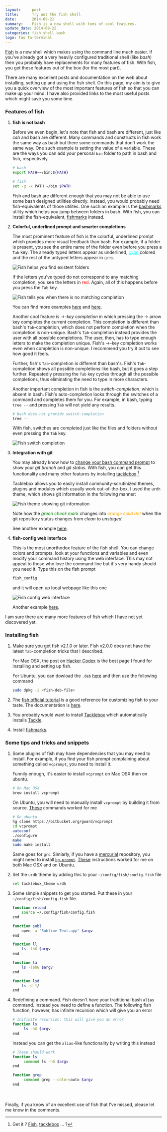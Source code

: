 ```yaml
---
layout:     post
title:      Try out the fish shell
date:       2014-09-21
summary:    Fish is a new shell with tons of cool features.
update_date: 2014-09-22
categories: fish shell bash
logo: fas fa-terminal
---
```


[Fish](http://fishshell.com/) is a new shell which makes using the command line much easier. If you've already got a very heavily configured traditional shell (like _bash_) then you probably have replacements for many features of fish. With fish, you get these features out of the box (for the most part).

There are many excellent posts and documentation on the web about installing, setting up and using the fish shell. On this page, my aim is to give you a quick overview of the most important features of fish so that you can make up your mind. I have also provided links to the most useful posts which might save you some time.

### Features of fish

1.  **fish is not bash**

    Before we even begin, let's note that fish and bash are different, just like _csh_ and bash are different.
    Many commands and constructs in fish work the same way as bash but there some commands that don't work the same way. One such example is setting the value of a variable. These are the ways you can add your personal `bin` folder to path in bash and fish, respectively

    ```bash
    # bash
    export PATH=~/bin:${PATH}
    ```

    ```bash
    # fish
    set -g -x PATH ~/bin $PATH
    ```

    Fish and bash are different enough that you may not be able to use some bash designed utilities directly. Instead, you would probably need fish-equivalents of those utilites. One such an example is the [bashmarks](https://github.com/huyng/bashmarks) utility which helps you jump between folders in bash. With fish, you can install the fish-equivalent, [fishmarks](https://github.com/techwizrd/fishmarks) instead.

2. **Colorful, underlined prompt and smarter completions**

    The most prominent feature of fish is the colorful, underlined prompt which provides more visual feedback than bash. For example, if a folder is present, you see the entire name of the folder even before you press a `Tab` key. The already typed letters appear as underlined, <span style="color:cyan;text-decoration:underline">cyan</span> colored and the rest of the untyped letters appear in <span style="color:grey">grey</span>.

    ![Fish helps you find existent folders](/assets/fish-underlined-commands.png)

    If the letters you've typed do not correspond to any matching completion, you see the letters in <span style="color:red">red</span>. Again, all of this happens before you press the `Tab` key.

    ![Fish tells you when there is no matching completion](/assets/fish-error-red.png)

    You can find more examples [here](http://fishshell.com/assets/img/screenshots/autosuggestion.png) and [here](http://fishshell.com/assets/img/screenshots/colors.png).

    Another cool feature is _&#8594;-key completion_ in which pressing the &#8594; arrow key completes the current completion. This completion is different than bash's `Tab`-completion, which does not perform completion when the completion is non-unique.
    Bash's `Tab`-completion instead provides the user with all possible completions. The user, then, has to type enough letters to make the completion unique. Fish's &#8594;-key completion works even when completion is non-unique. I recommend you try it out to see how good it feels.

    Further, fish's `Tab`-completion is different than bash's. Fish's `Tab`-completion shows all possible completions like bash, but it goes a step further. Repeatedly pressing the `Tab` key cycles through all the possible completions, thus eliminating the need to type in more characters.

    Another important completion in fish is the _switch-completion_, which is absent in bash. Fish's auto-completion looks through the switches of a command and completes them for you. For example, in bash, typing `tree --` and pressing `Tab` will not yield any results.

    ```bash
    # bash does not provide switch-completion
    tree --
    ```

     With fish, switches are completed just like the files and folders without even pressing the `Tab` key.

    ![Fish switch completion](/assets/fish-switch-completion.png)

3. **Integration with git**

    You may already know how to [change your bash command prompt](http://blog.taylormcgann.com/tag/prompt-color/) to show your _git branch_ and _git status_. With fish, you can get this functionality and many other features by installing [tacklebox](https://github.com/justinmayer/tacklebox).[^1]

    Tacklebox allows you to easily install community-scrutinized themes, plugins and modules which usually work out-of-the-box. I used the `urdh` theme, which shows git information in the following manner:

    ![Fish theme showing git information](/assets/fish-git-status-indicator.png)

    Note how the <span style="color:green">_green check mark_</span> changes into <span style="color:orange">_orange solid dot_</span> when the git repository status changes from _clean_ to _unstaged_.

    See another example [here](http://fishshell.com/assets/img/screenshots/works_out_of_the_box.png).

    [^1]: Get it ? [Fish](http://en.wikipedia.org/wiki/Fish), [tacklebox](http://en.wikipedia.org/wiki/Fishing_tackle#Tackle_boxes) ... ?

4. **fish-config web interface**

    This is the most unorthodox feature of the fish shell. You can change colors and prompts, look at your functions and variables and even modify your command history using the web interface. This may not appeal to those who love the command line but it's very handy should you need it. Type this on the fish prompt

    ```bash
    fish_config
    ```

    and it will open up local webpage like this one

    ![Fish config web interface](/assets/fish-config-web-interface.png)

    Another example [here](http://fishshell.com/assets/img/screenshots/web_config.png).


I am sure there are many more features of fish which I have not yet discovered yet.

### Installing fish

1. Make sure you get fish v2.1.0 or later. Fish v2.0.0 does not have the
    latest `Tab`-completion tricks that I described.

    For Mac OSX, the post on [Hacker Codex](http://hackercodex.com/guide/install-fish-shell-mac-ubuntu/) is the best page I found for installing and setting up fish.

    For Ubuntu, you can dowload the `.deb` [here](http://fishshell.com/) and then use the following command

      ```bash
      sudo dpkg -i <fish-deb-file>
      ```

2. The [fish official tutorial](http://fishshell.com/docs/current/tutorial.html) is a good reference for customizing fish to your taste. The documentation is [here](http://fishshell.com/docs/current/index.html).
3. You probably would want to install [Tacklebox](https://github.com/justinmayer/tacklebox) which automatically installs [Tackle](https://github.com/justinmayer/tackle).
4. Install [fishmarks](https://github.com/techwizrd/fishmarks).


### Some tips and tricks and snippets

1.  Some plugins of fish may have dependencies that you may need to install.
    For example, if you find your fish prompt complaining about something called `vcprompt`, you need to install it.

    Funnily enough, it's easier to install `vcprompt` on Mac OSX then on ubuntu.

    ```bash
    # On Mac OSX
    brew install vcprompt
    ```

    On Ubuntu, you will need to manually install `vcprompt` by building it from source. [These](http://choorucode.com/2014/05/22/vcprompt/) commands worked for me

    ```bash
    # On ubuntu
    hg clone https://bitbucket.org/gward/vcprompt
    cd vcprompt
    autoconf
    ./configure
    make
    sudo make install
    ```


    Same goes for `grc`. Simiarly, if you have a [mercurial](http://mercurial.selenic.com/) repository, you might need to install [`hg-prompt`](http://sjl.bitbucket.org/hg-prompt/installation/). [These](http://sjl.bitbucket.org/hg-prompt/installation/) instructions worked for me on both Mac OSX and on Ubuntu.

2. Set the `urdh` theme by adding this to your `~/config/fish/config.fish` file

    ```bash
    set tacklebox_theme urdh
    ```

3. Some simple snippets to get you started.
   Put these in your `~/config/fish/config.fish` file.

    ```bash
    function reload
        source ~/.config/fish/config.fish
    end

    function subl
        open -a "Sublime Text.app" $argv
    end

    function ll
        ls -lhG $argv
    end

    function la
        ls -lahG $argv
    end

    function lsd
        ls -d */
    end
    ```

4. Redefining a command.
   Fish doesn't have your traditional bash `alias` command. Instead you need to define a function. The following fish function, however, has infinite recursion which will give you an error

     ```bash
     # Inifinite recursion: this will give you an error
     function ls
          ls -hG $argv
     end
     ```

     Instead you can get the `alias`-like functionality by writing this instead

     ```bash
     # These should work
     function ls
          command ls -hG $argv
     end

     function grep
          command grep --color=auto $argv
     end
     ```


<br/><br/>
Finally, if you know of an excellent use of fish that I've missed, please let me know in the comments.












